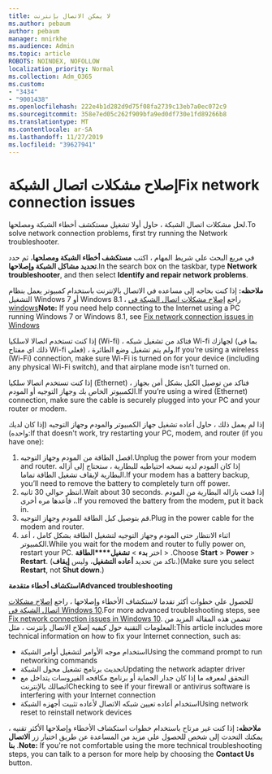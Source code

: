 ```yaml
---
title: لا يمكن الاتصال بإنترنت
ms.author: pebaum
author: pebaum
manager: mnirkhe
ms.audience: Admin
ms.topic: article
ROBOTS: NOINDEX, NOFOLLOW
localization_priority: Normal
ms.collection: Adm_O365
ms.custom:
- "3434"
- "9001438"
ms.openlocfilehash: 222e4b1d282d9d75f08fa2739c13eb7a0ec072c9
ms.sourcegitcommit: 358e7ed05c262f909bfa9ed0df730e1fd89266b8
ms.translationtype: MT
ms.contentlocale: ar-SA
ms.lasthandoff: 11/27/2019
ms.locfileid: "39627941"
---
```

# <a name="fix-network-connection-issues"></a><span data-ttu-id="31f7f-102">إصلاح مشكلات اتصال الشبكة</span><span class="sxs-lookup"><span data-stu-id="31f7f-102">Fix network connection issues</span></span>

<span data-ttu-id="31f7f-103">لحل مشكلات اتصال الشبكة ، حاول أولا تشغيل مستكشف أخطاء الشبكة ومصلحها.</span><span class="sxs-lookup"><span data-stu-id="31f7f-103">To solve network connection problems, first try running the Network troubleshooter.</span></span> 

<span data-ttu-id="31f7f-104">في مربع البحث علي شريط المهام ، اكتب **مستكشف أخطاء الشبكة ومصلحها**، ثم حدد **تحديد مشاكل الشبكة وإصلاحها**.</span><span class="sxs-lookup"><span data-stu-id="31f7f-104">In the search box on the taskbar, type **Network troubleshooter**, and then select **Identify and repair network problems**.</span></span>

<span data-ttu-id="31f7f-105">**ملاحظه:** إذا كنت بحاجه إلى مساعده في الاتصال بالإنترنت باستخدام كمبيوتر يعمل بنظام التشغيل Windows 7 أو Windows 8.1 ، راجع [إصلاح مشكلات اتصال الشبكة في windows](https://support.microsoft.com/help/15287)</span><span class="sxs-lookup"><span data-stu-id="31f7f-105">**Note:** If you need help connecting to the Internet using a PC running Windows 7 or Windows 8.1, see [Fix network connection issues in Windows](https://support.microsoft.com/help/15287)</span></span> 

<span data-ttu-id="31f7f-106">إذا كنت تستخدم اتصالا لاسلكيا (Wi-fi) ، فتاكد من تشغيل شبكه Wi-fi لجهازك (بما في ذلك اي مفتاح Wi-fi فعلي) ، ولم يتم تشغيل وضع الطائرة.</span><span class="sxs-lookup"><span data-stu-id="31f7f-106">If you’re using a wireless (Wi-Fi) connection, make sure Wi-Fi is turned on for your device (including any physical Wi-Fi switch), and that airplane mode isn’t turned on.</span></span>

<span data-ttu-id="31f7f-107">إذا كنت تستخدم اتصالا سلكيا (Ethernet) ، فتاكد من توصيل الكبل بشكل أمن بجهاز الكمبيوتر الخاص بك وجهاز التوجيه أو المودم.</span><span class="sxs-lookup"><span data-stu-id="31f7f-107">If you’re using a wired (Ethernet) connection, make sure the cable is securely plugged into your PC and your router or modem.</span></span>

<span data-ttu-id="31f7f-108">إذا لم يعمل ذلك ، حاول أعاده تشغيل جهاز الكمبيوتر والمودم وجهاز التوجيه (إذا كان لديك واحده):</span><span class="sxs-lookup"><span data-stu-id="31f7f-108">If that doesn't work, try restarting your PC, modem, and router (if you have one):</span></span>

1. <span data-ttu-id="31f7f-109">افصل الطاقة من المودم وجهاز التوجيه.</span><span class="sxs-lookup"><span data-stu-id="31f7f-109">Unplug the power from your modem and router.</span></span> <span data-ttu-id="31f7f-110">إذا كان المودم لديه نسخه احتياطيه للبطارية ، ستحتاج إلى أزاله البطارية لإيقاف تشغيل الطاقة تماما.</span><span class="sxs-lookup"><span data-stu-id="31f7f-110">If your modem has a battery backup, you’ll need to remove the battery to completely turn off power.</span></span>
2. <span data-ttu-id="31f7f-111">انتظر حوالي 30 ثانيه.</span><span class="sxs-lookup"><span data-stu-id="31f7f-111">Wait about 30 seconds.</span></span> <span data-ttu-id="31f7f-112">إذا قمت بازاله البطارية من المودم ، فأعدها مره أخرى.</span><span class="sxs-lookup"><span data-stu-id="31f7f-112">If you removed the battery from the modem, put it back in.</span></span>
3. <span data-ttu-id="31f7f-113">قم بتوصيل كبل الطاقة للمودم وجهاز التوجيه.</span><span class="sxs-lookup"><span data-stu-id="31f7f-113">Plug in the power cable for the modem and router.</span></span>
4. <span data-ttu-id="31f7f-114">اثناء الانتظار حتى المودم وجهاز التوجيه لتشغيل الطاقة بشكل كامل ، أعد الكمبيوتر.</span><span class="sxs-lookup"><span data-stu-id="31f7f-114">While you wait for the modem and router to fully power on, restart your PC.</span></span> <span data-ttu-id="31f7f-115">اختر **بدء** > **تشغيل\*\*\*\*الطاقة** > .</span><span class="sxs-lookup"><span data-stu-id="31f7f-115">Choose **Start** > **Power** > **Restart**.</span></span> <span data-ttu-id="31f7f-116">(تاكد من تحديد **أعاده التشغيل**، وليس **إيقاف**.)</span><span class="sxs-lookup"><span data-stu-id="31f7f-116">(Make sure you select **Restart**, not **Shut down**.)</span></span>

<span data-ttu-id="31f7f-117">**استكشاف أخطاء متقدمة**</span><span class="sxs-lookup"><span data-stu-id="31f7f-117">**Advanced troubleshooting**</span></span>

<span data-ttu-id="31f7f-118">للحصول علي خطوات أكثر تقدما لاستكشاف الأخطاء وإصلاحها ، راجع [إصلاح مشكلات اتصال الشبكة في Windows 10](https://support.microsoft.com/help/10741?ocid=SMC10741%2F).</span><span class="sxs-lookup"><span data-stu-id="31f7f-118">For more advanced troubleshooting steps, see [Fix network connection issues in Windows 10](https://support.microsoft.com/help/10741?ocid=SMC10741%2F).</span></span> <span data-ttu-id="31f7f-119">تتضمن هذه المقالة المزيد من المعلومات التقنية حول كيفيه إصلاح الاتصال بإنترنت ، مثل:</span><span class="sxs-lookup"><span data-stu-id="31f7f-119">This article includes more technical information on how to fix your Internet connection, such as:</span></span>

- <span data-ttu-id="31f7f-120">استخدام موجه الأوامر لتشغيل أوامر الشبكة</span><span class="sxs-lookup"><span data-stu-id="31f7f-120">Using the command prompt to run networking commands</span></span>
- <span data-ttu-id="31f7f-121">تحديث برنامج تشغيل محول الشبكة</span><span class="sxs-lookup"><span data-stu-id="31f7f-121">Updating the network adapter driver</span></span>
- <span data-ttu-id="31f7f-122">التحقق لمعرفه ما إذا كان جدار الحماية أو برنامج مكافحه الفيروسات يتداخل مع اتصالك بالإنترنت</span><span class="sxs-lookup"><span data-stu-id="31f7f-122">Checking to see if your firewall or antivirus software is interfering with your Internet connection</span></span>
- <span data-ttu-id="31f7f-123">استخدام أعاده تعيين شبكه الاتصال لأعاده تثبيت أجهزه الشبكة</span><span class="sxs-lookup"><span data-stu-id="31f7f-123">Using network reset to reinstall network devices</span></span>

<span data-ttu-id="31f7f-124">**ملاحظه:** إذا كنت غير مرتاح باستخدام خطوات استكشاف الأخطاء وإصلاحها الأكثر تقنيه ، يمكنك التحدث إلى شخص للحصول علي مزيد من المساعدة عن طريق اختيار زر **الاتصال بنا** .</span><span class="sxs-lookup"><span data-stu-id="31f7f-124">**Note:** If you're not comfortable using the more technical troubleshooting steps, you can talk to a person for more help by choosing the **Contact Us** button.</span></span>
